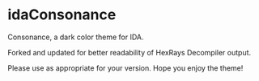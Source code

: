 idaConsonance
=============

Consonance, a dark color theme for IDA.

Forked and updated for better readability of HexRays Decompiler output.

Please use as appropriate for your version. Hope you enjoy the theme!


